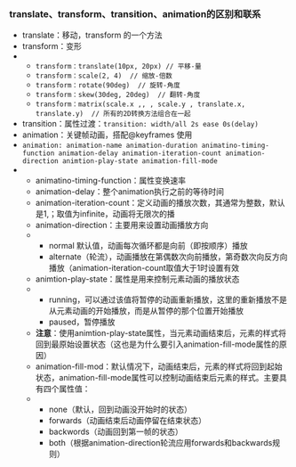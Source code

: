 ### translate、transform、transition、animation的区别和联系

* translate：移动，transform 的一个方法
* transform：变形
* * `transform：translate(10px, 20px) // 平移-量`
  * `transform：scale(2, 4)  // 缩放-倍数`
  * `transform：rotate(90deg)  // 旋转-角度`
  * `transform：skew(30deg, 20deg)  // 翻转-角度`
  * `transform：matrix(scale.x ,, , scale.y , translate.x, translate.y)  // 所有的2D转换方法组合在一起`
* transition：属性过渡：`transition: width/all 2s ease 0s(delay)`
* animation：关键帧动画，搭配@keyframes 使用
* `animation: animation-name animation-duration animatino-timing-function animation-delay animation-iteration-count animation-direction animtion-play-state animation-fill-mode`
* * animatino-timing-function：属性变换速率
  * animation-delay：整个animation执行之前的等待时间
  * animation-iteration-count：定义动画的播放次数，其通常为整数，默认是1,；取值为infinite，动画将无限次的播
  * animation-direction：主要用来设置动画播放方向
  * * normal 默认值，动画每次循环都是向前（即按顺序）播放
    * alternate（轮流），动画播放在第偶数次向前播放，第奇数次向反方向播放（animation-iteration-count取值大于1时设置有效
  * animtion-play-state：属性是用来控制元素动画的播放状态
  * * running，可以通过该值将暂停的动画重新播放，这里的重新播放不是从元素动画的开始播放，而是从暂停的那个位置开始播放 
    * paused，暂停播放
  * **注意**：使用animtion-play-state属性，当元素动画结束后，元素的样式将回到最原始设置状态（这也是为什么要引入animation-fill-mode属性的原因）
  * animation-fill-mod：默认情况下，动画结束后，元素的样式将回到起始状态，animation-fill-mode属性可以控制动画结束后元素的样式。主要具有四个属性值：
  * * none（默认，回到动画没开始时的状态）
    * forwards（动画结束后动画停留在结束状态）
    * backwords（动画回到第一帧的状态） 
    * both（根据animation-direction轮流应用forwards和backwards规则）



